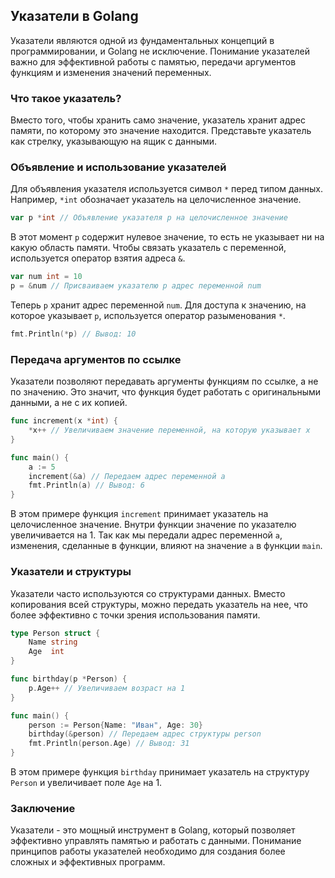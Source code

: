 ## Указатели в Golang

Указатели являются одной из фундаментальных концепций в программировании, и Golang не исключение. Понимание указателей важно для эффективной работы с памятью, передачи аргументов функциям и изменения значений переменных.

### Что такое указатель?

Вместо того, чтобы хранить само значение, указатель хранит адрес памяти, по которому это значение находится. Представьте указатель как стрелку, указывающую на ящик с данными. 

### Объявление и использование указателей

Для объявления указателя используется символ `*` перед типом данных. Например, `*int` обозначает указатель на целочисленное значение. 

```go
var p *int // Объявление указателя p на целочисленное значение
```

В этот момент `p` содержит нулевое значение, то есть не указывает ни на какую область памяти. Чтобы связать указатель с переменной, используется оператор взятия адреса `&`. 

```go
var num int = 10
p = &num // Присваиваем указателю p адрес переменной num
```

Теперь `p` хранит адрес переменной `num`. Для доступа к значению, на которое указывает `p`, используется оператор разыменования `*`.

```go
fmt.Println(*p) // Вывод: 10
```

### Передача аргументов по ссылке

Указатели позволяют передавать аргументы функциям по ссылке, а не по значению. Это значит, что функция будет работать с оригинальными данными, а не с их копией. 

```go
func increment(x *int) {
    *x++ // Увеличиваем значение переменной, на которую указывает x
}

func main() {
    a := 5
    increment(&a) // Передаем адрес переменной a
    fmt.Println(a) // Вывод: 6
}
```

В этом примере функция `increment` принимает указатель на целочисленное значение. Внутри функции значение по указателю увеличивается на 1. Так как мы передали адрес переменной `a`, изменения, сделанные в функции, влияют на значение `a` в функции `main`.

### Указатели и структуры

Указатели часто используются со структурами данных. Вместо копирования всей структуры, можно передать указатель на нее, что более эффективно с точки зрения использования памяти.

```go
type Person struct {
    Name string
    Age  int
}

func birthday(p *Person) {
    p.Age++ // Увеличиваем возраст на 1
}

func main() {
    person := Person{Name: "Иван", Age: 30}
    birthday(&person) // Передаем адрес структуры person
    fmt.Println(person.Age) // Вывод: 31
}
```

В этом примере функция `birthday` принимает указатель на структуру `Person` и увеличивает поле `Age` на 1. 

### Заключение

Указатели - это мощный инструмент в Golang, который позволяет эффективно управлять памятью и работать с данными. Понимание принципов работы указателей необходимо для создания более сложных и эффективных программ. 
